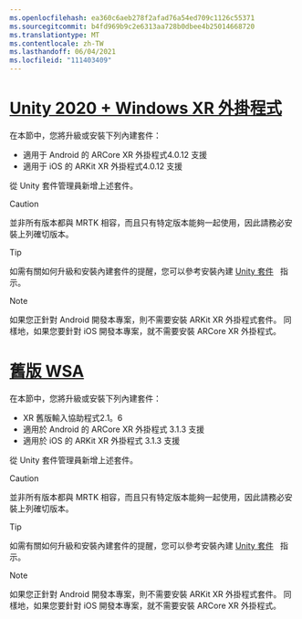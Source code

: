 ```yaml
---
ms.openlocfilehash: ea360c6aeb278f2afad76a54ed709c1126c55371
ms.sourcegitcommit: b4fd969b9c2e6313aa728b0dbee4b25014668720
ms.translationtype: MT
ms.contentlocale: zh-TW
ms.lasthandoff: 06/04/2021
ms.locfileid: "111403409"
---
```

# <a name="unity-2020--windows-xr-plugin"></a>[Unity 2020 + Windows XR 外掛程式](#tab/winxr)

在本節中，您將升級或安裝下列內建套件：

* 適用于 Android 的 ARCore XR 外掛程式4.0.12 支援
* 適用于 iOS 的 ARKit XR 外掛程式4.0.12 支援

從 Unity 套件管理員新增上述套件。

> [!CAUTION]
> 並非所有版本都與 MRTK 相容，而且只有特定版本能夠一起使用，因此請務必安裝上列確切版本。

>[!TIP]
> 如需有關如何升級和安裝內建套件的提醒，您可以參考安裝內建 [Unity 套件](../mr-learning-asa-02.md#installing-inbuilt-unity-packages-and-importing-the-tutorial-assets)   指示。

> [!NOTE]
> 如果您正針對 Android 開發本專案，則不需要安裝 ARKit XR 外掛程式套件。 同樣地，如果您要針對 iOS 開發本專案，就不需要安裝 ARCore XR 外掛程式。

# <a name="legacy-wsa"></a>[舊版 WSA](#tab/wsa)

在本節中，您將升級或安裝下列內建套件：

* XR 舊版輸入協助程式2.1。6
* 適用於 Android 的 ARCore XR 外掛程式 3.1.3 支援
* 適用於 iOS 的 ARKit XR 外掛程式 3.1.3 支援

從 Unity 套件管理員新增上述套件。

> [!CAUTION]
> 並非所有版本都與 MRTK 相容，而且只有特定版本能夠一起使用，因此請務必安裝上列確切版本。

>[!TIP]
> 如需有關如何升級和安裝內建套件的提醒，您可以參考安裝內建 [Unity 套件](../mr-learning-asa-02.md#installing-inbuilt-unity-packages-and-importing-the-tutorial-assets)   指示。

> [!NOTE]
> 如果您正針對 Android 開發本專案，則不需要安裝 ARKit XR 外掛程式套件。 同樣地，如果您要針對 iOS 開發本專案，就不需要安裝 ARCore XR 外掛程式。
